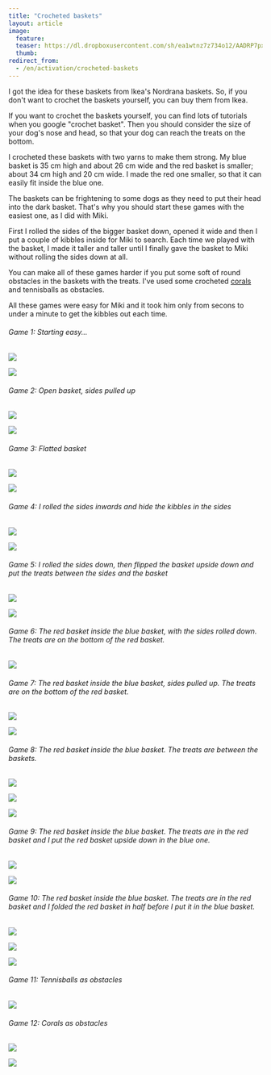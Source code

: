```yaml
---
title: "Crocheted baskets"
layout: article
image:
  feature:
  teaser: https://dl.dropboxusercontent.com/sh/ea1wtnz7z734o12/AADRP7pxeR-efNpNbkKdWKjUa/aktivointi/pussukat/DS01550-245px.jpg
  thumb:
redirect_from:
  - /en/activation/crocheted-baskets
---
```


I got the idea for these baskets from Ikea's Nordrana baskets. So, if you don't want to crochet the baskets yourself, you can buy them from Ikea.

If you want to crochet the baskets yourself, you can find lots of tutorials when you google "crochet basket". Then you should consider the size of your dog's nose and head, so that your dog can reach the treats on the bottom.

I crocheted these baskets with two yarns to make them strong. My blue basket is 35 cm high and about 26 cm wide and the red basket is smaller; about 34 cm high and 20 cm wide. I made the red one smaller, so that it can easily fit inside the blue one.

The baskets can be frightening to some dogs as they need to put their head into the dark basket. That's why you should start these games with the easiest one, as I did with Miki.

First I rolled the sides of the bigger basket down, opened it wide and then I put a couple of kibbles inside for Miki to search. Each time we played with the basket, I made it taller and taller until I finally gave the basket to Miki without rolling the sides down at all.

You can make all of these games harder if you put some soft of round obstacles in the baskets with the treats. I've used some crocheted [corals](/en/brain-games/corals/) and tennisballs as obstacles.

All these games were easy for Miki and it took him only from secons to under a minute to get the kibbles out each time.

###### Game 1: Starting easy...

[![](https://dl.dropboxusercontent.com/sh/ea1wtnz7z734o12/AACCTOP5f_fxs1RhgJUiva2ha/aktivointi/pussukat/DS01371-800px.jpg)](https://dl.dropboxusercontent.com/sh/ea1wtnz7z734o12/AABIsPfQ09PvnM09Kv4yYvBTa/aktivointi/pussukat/DS01371.jpg)

[![](https://dl.dropboxusercontent.com/sh/ea1wtnz7z734o12/AACwH0-8d-16FtE3UvJASMWja/aktivointi/pussukat/DS01382-800px.jpg)](https://dl.dropboxusercontent.com/sh/ea1wtnz7z734o12/AADRz2ruleyI4j4RcnrCrxYMa/aktivointi/pussukat/DS01382.jpg)

###### Game 2: Open basket, sides pulled up

[![](https://dl.dropboxusercontent.com/sh/ea1wtnz7z734o12/AABCLq3B_d3EIUHOkaPB0Pr2a/aktivointi/pussukat/DS01383-800px.jpg)](https://dl.dropboxusercontent.com/sh/ea1wtnz7z734o12/AAAfzkK-9Zk_2OYnODAHhw2-a/aktivointi/pussukat/DS01383.jpg)

[![](https://dl.dropboxusercontent.com/sh/ea1wtnz7z734o12/AAAKlPSUT4c7BlpJsP0zrJY3a/aktivointi/pussukat/DS01425-800px.jpg)](https://dl.dropboxusercontent.com/sh/ea1wtnz7z734o12/AAD7mz_1ZLro4fHj1tJGpu4Qa/aktivointi/pussukat/DS01425.jpg)

###### Game 3: Flatted basket

[![](https://dl.dropboxusercontent.com/sh/ea1wtnz7z734o12/AADbTU10L1p8q48xCG-QT-o4a/aktivointi/pussukat/DS01402-800px.jpg)](https://dl.dropboxusercontent.com/sh/ea1wtnz7z734o12/AAAR6tRuFNDaetEAZbll3H93a/aktivointi/pussukat/DS01402.jpg)

[![](https://dl.dropboxusercontent.com/sh/ea1wtnz7z734o12/AABm5mMd6tEy2L88m1ByPdsea/aktivointi/pussukat/DS01393-800px.jpg)](https://dl.dropboxusercontent.com/sh/ea1wtnz7z734o12/AAC5nrGSlUg8Ghf0KaJ5NiQaa/aktivointi/pussukat/DS01393.jpg)

###### Game 4: I rolled the sides inwards and hide the kibbles in the sides

[![](https://dl.dropboxusercontent.com/sh/ea1wtnz7z734o12/AADMwXR0NxL2M3NNU2A5Hpt-a/aktivointi/pussukat/DS01433-800px.jpg)](https://dl.dropboxusercontent.com/sh/ea1wtnz7z734o12/AAC6-FZo8H8g9SRbtxadZlFZa/aktivointi/pussukat/DS01433.jpg)

[![](https://dl.dropboxusercontent.com/sh/ea1wtnz7z734o12/AAD_F79EiQg-CU7zNyPBHyB1a/aktivointi/pussukat/DS01480-800px.jpg)](https://dl.dropboxusercontent.com/sh/ea1wtnz7z734o12/AAB1GstT3WGvFWBB96rELIHna/aktivointi/pussukat/DS01480.jpg)

###### Game 5: I rolled the sides down, then flipped the basket upside down and put the treats between the sides and the basket

[![](https://dl.dropboxusercontent.com/sh/ea1wtnz7z734o12/AADJmhAkQOqL20Ivw_TPHhKla/aktivointi/pussukat/DS01454-800px.jpg)](https://dl.dropboxusercontent.com/sh/ea1wtnz7z734o12/AAAkahSl8ztCSCIdKUTEKtQXa/aktivointi/pussukat/DS01454.jpg)

[![](https://dl.dropboxusercontent.com/sh/ea1wtnz7z734o12/AAAcdcSQtkAB0VoBT0GvRlLta/aktivointi/pussukat/DS01455-800px.jpg)](https://dl.dropboxusercontent.com/sh/ea1wtnz7z734o12/AAAf7HaARtZ77gZsXYpzllHba/aktivointi/pussukat/DS01455.jpg)

###### Game 6: The red basket inside the blue basket, with the sides rolled down. The treats are on the bottom of the red basket.

[![](https://dl.dropboxusercontent.com/sh/ea1wtnz7z734o12/AACQj0Nj7b0QQRJaYhOTD7Zxa/aktivointi/pussukat/DS01484-800px.jpg)](https://dl.dropboxusercontent.com/sh/ea1wtnz7z734o12/AACNWssyzEyEYoh8zWqGBaAla/aktivointi/pussukat/DS01484.jpg)

###### Game 7: The red basket inside the blue basket, sides pulled up. The treats are on the bottom of the red basket.

[![](https://dl.dropboxusercontent.com/sh/ea1wtnz7z734o12/AACffEzDNs_itqJjs2rz-N57a/aktivointi/pussukat/DS01505-800px.jpg)](https://dl.dropboxusercontent.com/sh/ea1wtnz7z734o12/AACciS-57Kc4ldarln_VTO5ea/aktivointi/pussukat/DS01505.jpg)

[![](https://dl.dropboxusercontent.com/sh/ea1wtnz7z734o12/AACZtcgEYqtzpEvpFB9g2GiPa/aktivointi/pussukat/DS01550-800px.jpg)](https://dl.dropboxusercontent.com/sh/ea1wtnz7z734o12/AABMVE9-6o9VvC8f2kL4_Egca/aktivointi/pussukat/DS01550.jpg)

###### Game 8: The red basket inside the blue basket. The treats are between the baskets.

[![](https://dl.dropboxusercontent.com/sh/ea1wtnz7z734o12/AAAK5LVF-ZcRMlX_c9ol3Bzla/aktivointi/pussukat/DS01513-800px.jpg)](https://dl.dropboxusercontent.com/sh/ea1wtnz7z734o12/AACmEA8nnn5FEYNawswrKV8ca/aktivointi/pussukat/DS01513.jpg)

[![](https://dl.dropboxusercontent.com/sh/ea1wtnz7z734o12/AACMbPg7yHpzeilXOeYmKRbRa/aktivointi/pussukat/DS01516-800px.jpg)](https://dl.dropboxusercontent.com/sh/ea1wtnz7z734o12/AADwoZSP_yD7v68pQ-dSKKX7a/aktivointi/pussukat/DS01516.jpg)

[![](https://dl.dropboxusercontent.com/sh/ea1wtnz7z734o12/AADIija67ekSPRGyN0ueghMNa/aktivointi/pussukat/DS01576-800px.jpg)](https://dl.dropboxusercontent.com/sh/ea1wtnz7z734o12/AABWE0JV9uFI32B5rh8uBOtTa/aktivointi/pussukat/DS01576.jpg)

###### Game 9: The red basket inside the blue basket. The treats are in the red basket and I put the red basket upside down in the blue one.

[![](https://dl.dropboxusercontent.com/sh/ea1wtnz7z734o12/AADQhPhVPct7tAOFK8YqKj-ra/aktivointi/pussukat/DS01581-800px.jpg)](https://dl.dropboxusercontent.com/sh/ea1wtnz7z734o12/AAD2bjDcHlZr_-fJm0MVSjiEa/aktivointi/pussukat/DS01581.jpg)

[![](https://dl.dropboxusercontent.com/sh/ea1wtnz7z734o12/AADI-INj7rjV7UWslXjcVDtYa/aktivointi/pussukat/DS01589-800px.jpg)](https://dl.dropboxusercontent.com/sh/ea1wtnz7z734o12/AABaQiJoqNFgDNEBS8taszt9a/aktivointi/pussukat/DS01589.jpg)

###### Game 10: The red basket inside the blue basket. The treats are in the red basket and I folded the red basket in half before I put it in the blue basket.

[![](https://dl.dropboxusercontent.com/sh/ea1wtnz7z734o12/AAAsyfSgonmwnPOotIHXM6yba/aktivointi/pussukat/DS01605-800px.jpg)](https://dl.dropboxusercontent.com/sh/ea1wtnz7z734o12/AAABaCcCPsu227VIUjg-LwU6a/aktivointi/pussukat/DS01605.jpg)

[![](https://dl.dropboxusercontent.com/sh/ea1wtnz7z734o12/AAAoch46D6zkpBJAlCayMDlFa/aktivointi/pussukat/DS01669-800px.jpg)](https://dl.dropboxusercontent.com/sh/ea1wtnz7z734o12/AACmBxjAYmyMJnGFOod-YEmda/aktivointi/pussukat/DS01669.jpg)

[![](https://dl.dropboxusercontent.com/sh/ea1wtnz7z734o12/AAAGx5VNqk8L4PZ5ppDblu3Pa/aktivointi/pussukat/DS01631-800px.jpg)](https://dl.dropboxusercontent.com/sh/ea1wtnz7z734o12/AACjJKm1RoIFx2mXR_bE90x5a/aktivointi/pussukat/DS01631.jpg)

###### Game 11: Tennisballs as obstacles

[![](https://dl.dropboxusercontent.com/sh/ea1wtnz7z734o12/AABrQL50bveyjYiywxQ9M_-ga/aktivointi/pussukat/DS01642-800px.jpg)](https://dl.dropboxusercontent.com/sh/ea1wtnz7z734o12/AACQCMJsWuFnrJVXB50l3RbAa/aktivointi/pussukat/DS01642.jpg)

###### Game 12: Corals as obstacles

[![](https://dl.dropboxusercontent.com/sh/ea1wtnz7z734o12/AACuPFJqJJDYb6uqaoxmqljra/aktivointi/pussukat/DS01654-800px.jpg)](https://dl.dropboxusercontent.com/sh/ea1wtnz7z734o12/AABbRgLfUby5OdFmaOaC3jVDa/aktivointi/pussukat/DS01654.jpg)

[![](https://dl.dropboxusercontent.com/sh/ea1wtnz7z734o12/AABWCsrkct4wSM8mEEpky4rba/aktivointi/pussukat/DS01657-800px.jpg)](https://dl.dropboxusercontent.com/sh/ea1wtnz7z734o12/AAA7htxt8EjGrtvifsWPxJWya/aktivointi/pussukat/DS01657.jpg)

